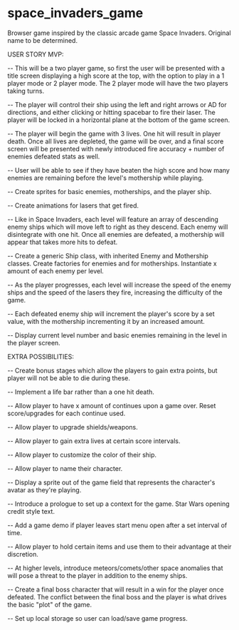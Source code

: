 # space_invaders_game

Browser game inspired by the classic arcade game Space Invaders. Original name to be determined.

USER STORY MVP:

-- This will be a two player game, so first the user will be presented with a title screen displaying a high score at the top, with the option to play in a 1 player mode or 2 player mode. The 2 player mode will have the two players taking turns.

-- The player will control their ship using the left and right arrows or AD for directions, and either clicking or hitting spacebar to fire their laser. The player will be locked in a horizontal plane at the bottom of the game screen.

-- The player will begin the game with 3 lives. One hit will result in player death. Once all lives are depleted, the game will be over, and a final score screen will be presented with newly introduced fire accuracy + number of enemies defeated stats as well.

-- User will be able to see if they have beaten the high score and how many enemies are remaining before the level's mothership while playing.

-- Create sprites for basic enemies, motherships, and the player ship.

-- Create animations for lasers that get fired.

-- Like in Space Invaders, each level will feature an array of descending enemy ships which will move left to right as they descend. Each enemy will disintegrate with one hit. Once all enemies are defeated, a mothership will appear that takes more hits to defeat.

-- Create a generic Ship class, with inherited Enemy and Mothership classes. Create factories for enemies and for motherships. Instantiate x amount of each enemy per level.

-- As the player progresses, each level will increase the speed of the enemy ships and the speed of the lasers they fire, increasing the difficulty of the game.

-- Each defeated enemy ship will increment the player's score by a set value, with the mothership incrementing it by an increased amount.

-- Display current level number and basic enemies remaining in the level in the player screen.

EXTRA POSSIBILITIES:

-- Create bonus stages which allow the players to gain extra points, but player will not be able to die during these.

-- Implement a life bar rather than a one hit death.

-- Allow player to have x amount of continues upon a game over. Reset score/upgrades for each continue used.

-- Allow player to upgrade shields/weapons.

-- Allow player to gain extra lives at certain score intervals.

-- Allow player to customize the color of their ship.

-- Allow player to name their character.

-- Display a sprite out of the game field that represents the character's avatar as they're playing.

-- Introduce a prologue to set up a context for the game. Star Wars opening credit style text.

-- Add a game demo if player leaves start menu open after a set interval of time.

-- Allow player to hold certain items and use them to their advantage at their discretion.

-- At higher levels, introduce meteors/comets/other space anomalies that will pose a threat to the player in addition to the enemy ships.

-- Create a final boss character that will result in a win for the player once defeated. The conflict between the final boss and the player is what drives the basic "plot" of the game.

-- Set up local storage so user can load/save game progress.
